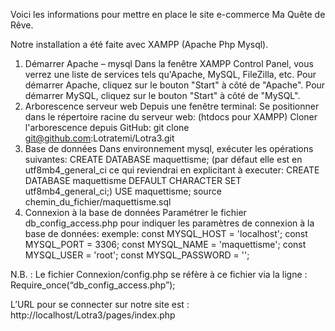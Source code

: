 Voici les informations pour mettre en place le site e-commerce Ma Quête de Rêve.

Notre installation a été faite avec XAMPP (Apache Php Mysql).

1. Démarrer Apache – mysql
Dans la fenêtre XAMPP Control Panel, vous verrez une liste de services tels qu'Apache, MySQL,
FileZilla, etc.
Pour démarrer Apache, cliquez sur le bouton "Start" à côté de "Apache".
Pour démarrer MySQL, cliquez sur le bouton "Start" à côté de "MySQL".
2. Arborescence serveur web
Depuis une fenêtre terminal:
Se positionner dans le répertoire racine du serveur web:
(htdocs pour XAMPP)
Cloner l'arborescence depuis GitHub:
git clone git@github.com:Lotratemi/Lotra3.git
3. Base de données
Dans environnement mysql, exécuter les opérations suivantes:
CREATE DATABASE maquettisme;
    (par défaut elle est en utf8mb4_general_ci ce qui reviendrai en explicitant à executer: 
    CREATE DATABASE maquettisme DEFAULT CHARACTER SET utf8mb4_general_ci;)
USE maquettisme;
source chemin_du_fichier/maquettisme.sql
4. Connexion à la base de données
Paramétrer le fichier db_config_access.php pour indiquer les paramètres de connexion à la base de
données:
    exemple:
    const MYSQL_HOST = 'localhost';
    const MYSQL_PORT = 3306;
    const MYSQL_NAME = 'maquettisme';
    const MYSQL_USER = 'root';
    const MYSQL_PASSWORD = '';

N.B. : Le fichier Connexion/config.php se réfère à ce fichier via la ligne : Require_once(“db_config_access.php”);

L’URL pour se connecter sur notre site est : http://localhost/Lotra3/pages/index.php



